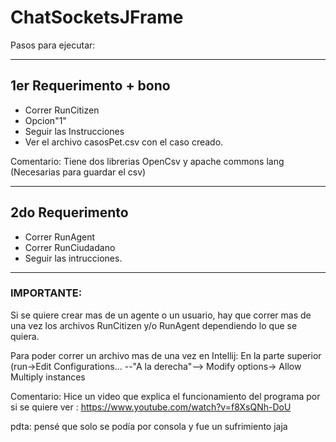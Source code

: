 # ChatSocketsJFrame

Pasos para ejecutar:
***
## 1er Requerimento + bono

- Correr RunCitizen
- Opcion"1"
- Seguir las Instrucciones
- Ver el archivo casosPet.csv con el caso creado.

Comentario: Tiene dos librerias OpenCsv y apache commons lang (Necesarias para guardar el csv)
***
## 2do Requerimento

- Correr RunAgent
- Correr RunCiudadano
- Seguir las intrucciones.
***
### IMPORTANTE: ###
Si se quiere crear mas de un agente o un usuario, hay que correr mas de una vez los archivos RunCitizen y/o RunAgent dependiendo lo que se quiera.

Para poder correr un archivo mas de una vez en Intellij: En la parte superior (run->Edit Configurations... --"A la derecha"--> Modify options-> Allow Multiply instances

Comentario: Hice un video que explica el funcionamiento del programa por si se quiere ver : https://www.youtube.com/watch?v=f8XsQNh-DoU

pdta: pensé que solo se podía por consola y fue un sufrimiento jaja
